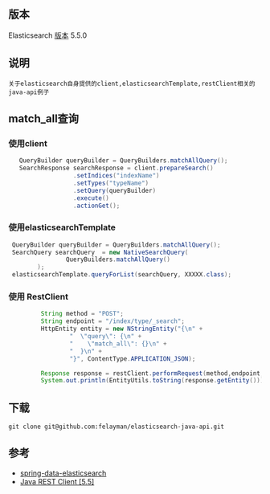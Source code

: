 

## 版本

 Elasticsearch  [版本](https://github.com/elasticsearch-cn/elasticsearch-definitive-guide) 5.5.0

## 说明

    关于elasticsearch自身提供的client,elasticsearchTemplate,restClient相关的java-api例子

## match_all查询

###  使用client

~~~java
   QueryBuilder queryBuilder = QueryBuilders.matchAllQuery();
   SearchResponse searchResponse = client.prepareSearch()
                  .setIndices("indexName")
                  .setTypes("typeName")
                  .setQuery(queryBuilder)
                  .execute()
                  .actionGet();
~~~

### 使用elasticsearchTemplate

~~~java
 QueryBuilder queryBuilder = QueryBuilders.matchAllQuery();
 SearchQuery searchQuery  = new NativeSearchQuery(
                QueryBuilders.matchAllQuery()
        );
 elasticsearchTemplate.queryForList(searchQuery, XXXXX.class);
~~~

###  使用 RestClient

~~~java
         String method = "POST";
         String endpoint = "/index/type/_search";
         HttpEntity entity = new NStringEntity("{\n" +
                 "  \"query\": {\n" +
                 "    \"match_all\": {}\n" +
                 "  }\n" +
                 "}", ContentType.APPLICATION_JSON);

         Response response = restClient.performRequest(method,endpoint,Collections.<String, String>emptyMap(),entity);
         System.out.println(EntityUtils.toString(response.getEntity()));
~~~

## 下载

    git clone git@github.com:felayman/elasticsearch-java-api.git


## 参考

- [spring-data-elasticsearch](https://github.com/spring-projects/spring-data-elasticsearch)
- [Java REST Client [5.5]](https://www.elastic.co/guide/en/elasticsearch/client/java-rest/current/_example_requests.html)




